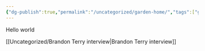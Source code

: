 ```yaml
---
{"dg-publish":true,"permalink":"/uncategorized/garden-home/","tags":["gardenEntry"]}
---
```



Hello world

[[Uncategorized/Brandon Terry interview\|Brandon Terry interview]]